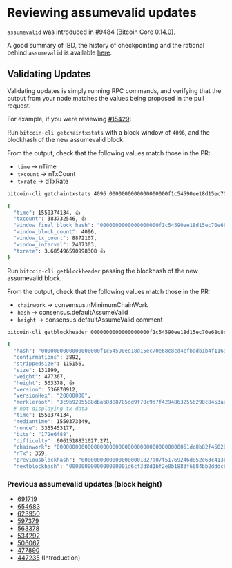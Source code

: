 # Reviewing assumevalid updates

`assumevalid` was introduced in [#9484](https://github.com/bitcoin/bitcoin/pull/9484) (Bitcoin Core [0.14.0](https://bitcoincore.org/en/releases/0.14.0/)). 

A good summary of IBD, the history of checkpointing and the rational behind `assumevalid` is available [here](https://bitcoincore.org/en/2017/03/08/release-0.14.0/#ibd).

## Validating Updates
Validating updates is simply running RPC commands, and verifying that the output from your node matches the values being proposed in the pull request. 

For example, if you were reviewing [#15429](https://github.com/bitcoin/bitcoin/pull/15429):

Run `bitcoin-cli getchaintxstats` with a block window of `4096`, and the blockhash of the new assumevalid block.

From the output, check that the following values match those in the PR:

- `time` -> nTime
- `txcount` -> nTxCount
- `txrate` -> dTxRate

```bash
bitcoin-cli getchaintxstats 4096 0000000000000000000f1c54590ee18d15ec70e68c8cd4cfbadb1b4f11697eee

{
  "time": 1550374134, 👍
  "txcount": 383732546, 👍
  "window_final_block_hash": "0000000000000000000f1c54590ee18d15ec70e68c8cd4cfbadb1b4f11697eee",
  "window_block_count": 4096,
  "window_tx_count": 8872107,
  "window_interval": 2407303,
  "txrate": 3.685496590998308 👍
}
```

Run `bitcoin-cli getblockheader` passing the blockhash of the new assumevalid block.

From the output, check that the following values match those in the PR:

- `chainwork` -> consensus.nMinimumChainWork
- `hash` -> consensus.defaultAssumeValid
- `height` -> consensus.defaultAssumeValid comment

```bash
bitcoin-cli getblockheader 0000000000000000000f1c54590ee18d15ec70e68c8cd4cfbadb1b4f11697eee

{
  "hash": "0000000000000000000f1c54590ee18d15ec70e68c8cd4cfbadb1b4f11697eee", 👍
  "confirmations": 3892,
  "strippedsize": 115156,
  "size": 131899,
  "weight": 477367,
  "height": 563378, 👍
  "version": 536870912,
  "versionHex": "20000000",
  "merkleroot": "3c9b9295588dbab8388785dd9f70c9d7f42948632556298c8453aad755e30822",
  # not displaying tx data
  "time": 1550374134,
  "mediantime": 1550373349,
  "nonce": 3355453177,
  "bits": "172e6f88",
  "difficulty": 6061518831027.271,
  "chainwork": "0000000000000000000000000000000000000000051dc8b82f450202ecb3d471", 👍
  "nTx": 359,
  "previousblockhash": "00000000000000000001827a07f51769246d852e63c413bc2cd5caa104970f3f",
  "nextblockhash": "0000000000000000001d6cf3d8d1bf2e0b1883f6684bb2dddcb57a5d4c81ec7f"

```

### Previous assumevalid updates (block height)
 - [691719](https://github.com/bitcoin/bitcoin/pull/22499)
 - [654683](https://github.com/bitcoin/bitcoin/pull/20263)
 - [623950](https://github.com/bitcoin/bitcoin/pull/18500)
 - [597379](https://github.com/bitcoin/bitcoin/pull/17002)
 - [563378](https://github.com/bitcoin/bitcoin/pull/15429)
 - [534292](https://github.com/bitcoin/bitcoin/pull/13794)
 - [506067](https://github.com/bitcoin/bitcoin/pull/12269)
 - [477890](https://github.com/bitcoin/bitcoin/pull/10945)
 - [447235](https://github.com/bitcoin/bitcoin/pull/9484) (Introduction)
